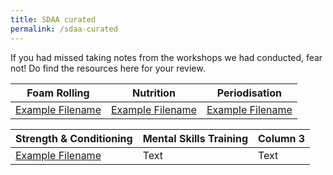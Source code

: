 ```yaml
---
title: SDAA curated
permalink: /sdaa-curated
---
```

If you had missed taking notes from the workshops we had conducted, fear not! Do find the resources here for your review.



| Foam Rolling | Nutrition | Periodisation |
| -------- | -------- | -------- |
| [Example Filename](/files/workshops-by-tp/Sports%20Leaders%20Workshop%202021_Recovery.pdf)   | [Example Filename](/files/workshops-by-tp/Sports%20Leaders%20Workshop%202021_Nutrition.pdf)   | [Example Filename](/files/workshops-by-tp/Sports%20Leaders%20Workhop_Periodisation.pdf)     |




| Strength & Conditioning | Mental Skills Training | Column 3 |
| -------- | -------- | -------- |
| [Example Filename](/files/workshops-by-tp/Sports%20Leaders%20Workshop%202021_SnC.pdf)     | Text     | Text     |

